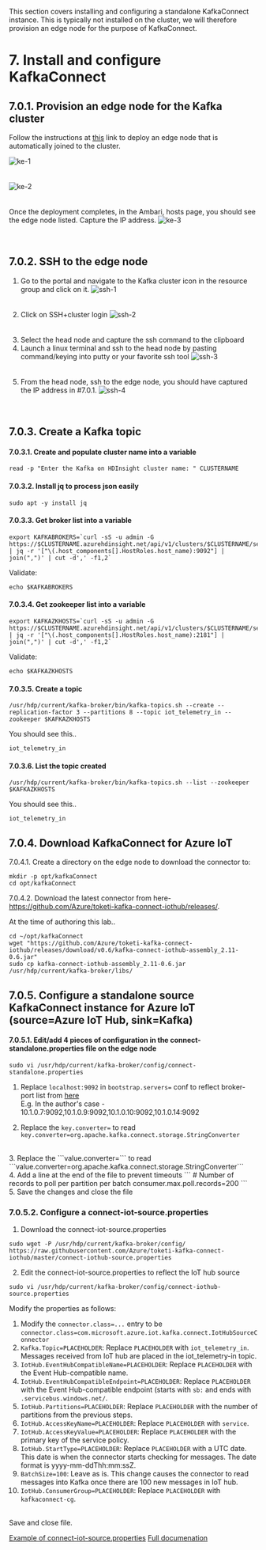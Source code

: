This section covers installing and configuring a standalone KafkaConnect instance.  This is typically not installed on the cluster, we will therefore provision an edge node for the purpose of KafkaConnect.

# 7. Install and configure KafkaConnect

## 7.0.1. Provision an edge node for the Kafka cluster

Follow the instructions at [this](https://docs.microsoft.com/en-us/azure/hdinsight/hdinsight-apps-use-edge-node#add-an-edge-node-to-an-existing-cluster) link to deploy an edge node that is automatically joined to the cluster.<BR>
  
![ke-1](../images/kafka-edge-1.png)
<br><br><br>
![ke-2](../images/kafka-edge-2.png)
<br><br><br>
Once the deployment completes, in the Ambari, hosts page, you should see the edge node listed.
Capture the IP address.
![ke-3](../images/kafka-edge-3.png)
<br><br><br>

## 7.0.2.  SSH to the edge node
1.  Go to the portal and navigate to the Kafka cluster icon in the resource group and click on it.
![ssh-1](../images/ssh-1.png)
<br><br><br>
2.  Click on SSH+cluster login
![ssh-2](../images/ssh-2.png)
<br><br><br>
3.  Select the head node and capture the ssh command to the clipboard
4.  Launch a linux terminal and ssh to the head node by pasting command/keying into putty or your favorite ssh tool
![ssh-3](../images/ssh-3.png)
<br><br><br>
5.  From the head node, ssh to the edge node, you should have captured the IP address in #7.0.1.
![ssh-4](../images/ssh-4.png)
<br><br><br>

## 7.0.3. Create a Kafka topic

#### 7.0.3.1. Create and populate cluster name into a variable
```
read -p "Enter the Kafka on HDInsight cluster name: " CLUSTERNAME
```

#### 7.0.3.2. Install jq to process json easily
```
sudo apt -y install jq
```
#### 7.0.3.3. Get broker list into a variable
```
export KAFKABROKERS=`curl -sS -u admin -G https://$CLUSTERNAME.azurehdinsight.net/api/v1/clusters/$CLUSTERNAME/services/KAFKA/components/KAFKA_BROKER | jq -r '["\(.host_components[].HostRoles.host_name):9092"] | join(",")' | cut -d',' -f1,2`
```
Validate:
```
echo $KAFKABROKERS
```
#### 7.0.3.4. Get zookeeper list into a variable
```
export KAFKAZKHOSTS=`curl -sS -u admin -G https://$CLUSTERNAME.azurehdinsight.net/api/v1/clusters/$CLUSTERNAME/services/ZOOKEEPER/components/ZOOKEEPER_SERVER | jq -r '["\(.host_components[].HostRoles.host_name):2181"] | join(",")' | cut -d',' -f1,2`
```
Validate:
```
echo $KAFKAZKHOSTS
```

#### 7.0.3.5. Create a topic
```
/usr/hdp/current/kafka-broker/bin/kafka-topics.sh --create --replication-factor 3 --partitions 8 --topic iot_telemetry_in --zookeeper $KAFKAZKHOSTS
```
You should see this..
```
iot_telemetry_in
```

#### 7.0.3.6. List the topic created<br>
```
/usr/hdp/current/kafka-broker/bin/kafka-topics.sh --list --zookeeper $KAFKAZKHOSTS
```
You should see this..
```
iot_telemetry_in
```

## 7.0.4. Download KafkaConnect for Azure IoT

7.0.4.1. Create a directory on the edge node to download the connector to:
```
mkdir -p opt/kafkaConnect
cd opt/kafkaConnect
```
7.0.4.2. Download the latest connector from here-<br>
https://github.com/Azure/toketi-kafka-connect-iothub/releases/.

At the time of authoring this lab..<br>
```
cd ~/opt/kafkaConnect
wget "https://github.com/Azure/toketi-kafka-connect-iothub/releases/download/v0.6/kafka-connect-iothub-assembly_2.11-0.6.jar"
sudo cp kafka-connect-iothub-assembly_2.11-0.6.jar /usr/hdp/current/kafka-broker/libs/
```

## 7.0.5. Configure a standalone source KafkaConnect instance for Azure IoT (source=Azure IoT Hub, sink=Kafka)

#### 7.0.5.1. Edit/add 4 pieces of configuration in the connect-standalone.properties file on the edge node<br>
```
sudo vi /usr/hdp/current/kafka-broker/config/connect-standalone.properties
```
1.  Replace ```localhost:9092``` in ```bootstrap.servers=``` conf to reflect broker-port list from [here](https://github.com/anagha-microsoft/databricks-workshops/blob/master/iot/docs/Provisioning-5-Kafka.md#605--capture-the-ip-addresses-of-the-brokers)<br>
E.g.  In the author's case - 10.1.0.7:9092,10.1.0.9:9092,10.1.0.10:9092,10.1.0.14:9092<br>

2.  Replace the ```key.converter=``` to read ```key.converter=org.apache.kafka.connect.storage.StringConverter```
<br>
3.  Replace the ```value.converter=``` to read ```value.converter=org.apache.kafka.connect.storage.StringConverter```
<br>
4.  Add a line at the end of the file to prevent timeouts
```
# Number of records to poll per partition per batch
consumer.max.poll.records=200
``` 
<br>
5.  Save the changes and close the file
<br>

### 7.0.5.2. Configure a connect-iot-source.properties

1. Download the connect-iot-source.properties<br>

```sudo wget -P /usr/hdp/current/kafka-broker/config/ https://raw.githubusercontent.com/Azure/toketi-kafka-connect-iothub/master/connect-iothub-source.properties```

2. Edit the connect-iot-source.properties to reflect the IoT hub source<br>
```
sudo vi /usr/hdp/current/kafka-broker/config/connect-iothub-source.properties
```
Modify the properties as follows:<br>
1.  Modify the ```connector.class=...``` entry to be ```connector.class=com.microsoft.azure.iot.kafka.connect.IotHubSourceConnector```
2.  ```Kafka.Topic=PLACEHOLDER```: Replace ```PLACEHOLDER``` with ```iot_telemetry_in```. Messages received from IoT hub are placed in the iot_telemetry-in topic.<br>
2.  ```IotHub.EventHubCompatibleName=PLACEHOLDER```: Replace ```PLACEHOLDER``` with the Event Hub-compatible name.<br>
3.  ```IotHub.EventHubCompatibleEndpoint=PLACEHOLDER```: Replace ```PLACEHOLDER``` with the Event Hub-compatible endpoint (starts with ```sb:``` and ends with ```.servicebus.windows.net/```.<br>
4.  ```IotHub.Partitions=PLACEHOLDER```: Replace ```PLACEHOLDER``` with the number of partitions from the previous steps.<br>
5.  ```IotHub.AccessKeyName=PLACEHOLDER```: Replace ```PLACEHOLDER``` with ```service```.<br>
6.  ```IotHub.AccessKeyValue=PLACEHOLDER```: Replace ```PLACEHOLDER``` with the primary key of the service policy.<br>
7.  ```IotHub.StartType=PLACEHOLDER```: Replace ```PLACEHOLDER``` with a UTC date. This date is when the connector starts checking for messages. The date format is yyyy-mm-ddThh:mm:ssZ.<br>
8.  ```BatchSize=100```: Leave as is. This change causes the connector to read messages into Kafka once there are 100 new messages in IoT hub.<br>
9. ```IotHub.ConsumerGroup=PLACEHOLDER```: Replace ```PLACEHOLDER``` with ```kafkaconnect-cg```. <br>

<br>
Save and close file.<br>

[Example of connect-iot-source.properties](https://github.com/Azure/toketi-kafka-connect-iothub/blob/master/README_Source.md)
[Full documenation](https://docs.microsoft.com/en-us/azure/hdinsight/kafka/apache-kafka-connector-iot-hub)
